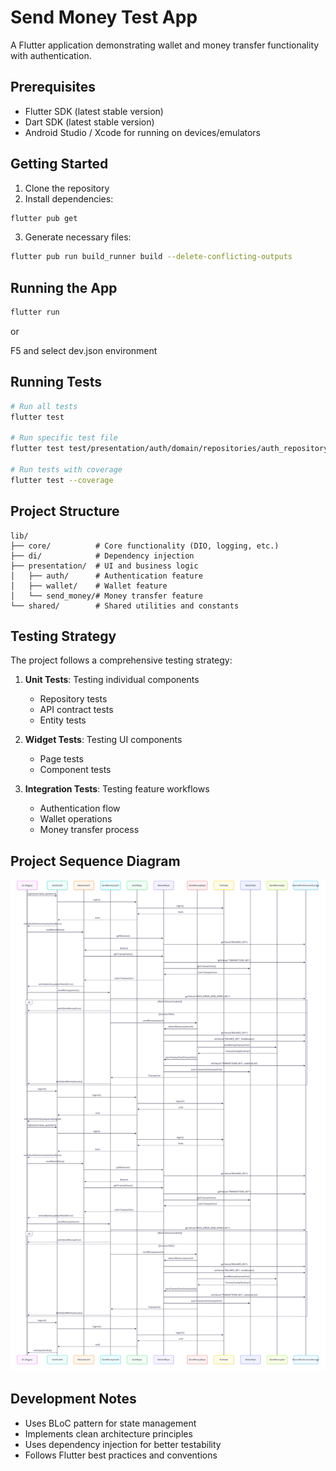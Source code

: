 # Send Money Test App

A Flutter application demonstrating wallet and money transfer functionality with authentication.

## Prerequisites

- Flutter SDK (latest stable version)
- Dart SDK (latest stable version)
- Android Studio / Xcode for running on devices/emulators

## Getting Started

1. Clone the repository
2. Install dependencies:
```bash
flutter pub get
```

3. Generate necessary files:
```bash
flutter pub run build_runner build --delete-conflicting-outputs
```

## Running the App

```bash
flutter run
```

or

F5 and select dev.json environment

## Running Tests

```bash
# Run all tests
flutter test

# Run specific test file
flutter test test/presentation/auth/domain/repositories/auth_repository_test.dart

# Run tests with coverage
flutter test --coverage
```

## Project Structure

```
lib/
├── core/          # Core functionality (DIO, logging, etc.)
├── di/            # Dependency injection
├── presentation/  # UI and business logic
│   ├── auth/      # Authentication feature
│   ├── wallet/    # Wallet feature
│   └── send_money/# Money transfer feature
└── shared/        # Shared utilities and constants
```

## Testing Strategy

The project follows a comprehensive testing strategy:

1. **Unit Tests**: Testing individual components
   - Repository tests
   - API contract tests
   - Entity tests

2. **Widget Tests**: Testing UI components
   - Page tests
   - Component tests

3. **Integration Tests**: Testing feature workflows
   - Authentication flow
   - Wallet operations
   - Money transfer process

## Project Sequence Diagram

![Project Sequence Diagram](assets/sequence-diagram.png)

## Development Notes

- Uses BLoC pattern for state management
- Implements clean architecture principles
- Uses dependency injection for better testability
- Follows Flutter best practices and conventions
